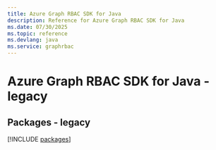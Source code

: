 ```yaml
---
title: Azure Graph RBAC SDK for Java
description: Reference for Azure Graph RBAC SDK for Java
ms.date: 07/30/2025
ms.topic: reference
ms.devlang: java
ms.service: graphrbac
---
```

# Azure Graph RBAC SDK for Java - legacy
## Packages - legacy
[!INCLUDE [packages](graph-rbac-index.md)]